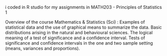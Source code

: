 i coded in R studio for my assignments in MATH203 - Principles of Statistics 1

Overview of the course
Mathematics & Statistics (Sci) : Examples of statistical data and the use of graphical means to summarize the data. Basic distributions arising in the natural and behavioural sciences. The logical meaning of a test of significance and a confidence interval. Tests of significance and confidence intervals in the one and two sample setting (means, variances and proportions).